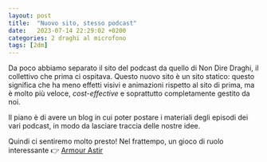 ```yaml
---
layout: post
title:  "Nuovo sito, stesso podcast"
date:   2023-07-14 22:29:02 +0200
categories: 2 draghi al microfono
tags: [2dm]
---
```


Da poco abbiamo separato il sito del podcast da quello di Non Dire Draghi, il collettivo che prima ci ospitava. Questo nuovo sito è un sito statico: questo significa che ha meno effetti visivi e animazioni rispetto al sito di prima, ma è molto più veloce, *cost-effective* e soprattutto completamente gestito da noi.

Il piano è di avere un blog in cui poter postare i materiali degli episodi dei vari podcast, in modo da lasciare traccia delle nostre idee.

Quindi ci sentiremo molto presto! Nel frattempo, un gioco di ruolo interessante 👉 [Armour Astir](https://weregazelle.itch.io/armour-astir)
